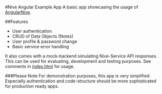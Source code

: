 #Nive Angular Example App
A basic app showcasing the usage of [AngularNive](https://github.com/nive/notepad_angular).

##Features
* User authentication
* CRUD of Data Objects (Notes)
* User profile & password change
* Basic service error handling

It also comes with a mock-backend simulating Nive-Service API responses. This can be used for evaluating, development and testing purposes. See comments in [index.html](https://github.com/nive/notepad_angular/blob/master/index.html) for usage.

###Please Note
For demonstration purposes, this app is very simplified. Especially authentication and code-structure should be more sophisticated for production ready apps.
